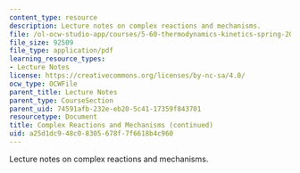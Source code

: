 ```yaml
---
content_type: resource
description: Lecture notes on complex reactions and mechanisms.
file: /ol-ocw-studio-app/courses/5-60-thermodynamics-kinetics-spring-2008/a25d1dc948c08305678f7f6618b4c960_5_60_lecture31.pdf
file_size: 92509
file_type: application/pdf
learning_resource_types:
- Lecture Notes
license: https://creativecommons.org/licenses/by-nc-sa/4.0/
ocw_type: OCWFile
parent_title: Lecture Notes
parent_type: CourseSection
parent_uid: 74591afb-232e-eb20-5c41-17359f843701
resourcetype: Document
title: Complex Reactions and Mechanisms (continued)
uid: a25d1dc9-48c0-8305-678f-7f6618b4c960
---
```

Lecture notes on complex reactions and mechanisms.
